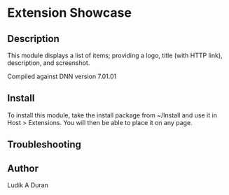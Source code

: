 ﻿Extension Showcase
================

Description
-----------
This module displays a list of items; providing a logo, title (with HTTP link), description, and screenshot.

Compiled against DNN version 7.01.01
	
Install
-------
To install this module, take the install package from ~/Install and use it in Host > Extensions. You will then be able to place it on any page.
	
Troubleshooting
---------------

Author
------
Ludik A Duran